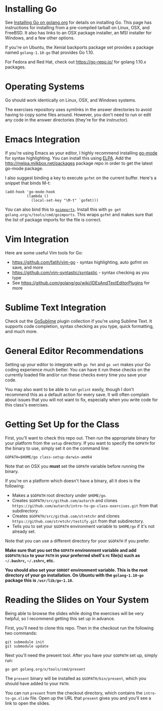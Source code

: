 # Installing Go

See [Installing Go on golang.org](http://golang.org/doc/install) for details
on installing Go. This page has instructions for installing from a
pre-compiled tarball on Linux, OSX, and FreeBSD. It also has links to an OSX
package installer, an MSI installer for Windows, and a few other options.

If you're on Ubuntu, the Xenial backports package set provides a package named
`golang-1.10-go` that provides Go 1.10.

For Fedora and Red Hat, check out https://go-repo.io/ for golang 1.10.x
packages.

# Operating Systems

Go should work identically on Linux, OSX, and Windows systems.

The exercises repository uses symlinks in the answer directories to avoid
having to copy some files around. However, you don't need to run or edit any
code in the answer directories (they're for the instructor).

# Emacs Integration

If you're using Emacs as your editor, I highly recommend installing
[go-mode](https://github.com/dominikh/go-mode.el) for syntax highlighting. You
can install this using [ELPA](http://www.emacswiki.org/emacs/ELPA). Add the
http://melpa.milkbox.net/packages package repo in order to get the latest
go-mode package.

I also suggest binding a key to execute `gofmt` on the current buffer. Here's
a snippet that binds M-t:

    (add-hook 'go-mode-hook
              (lambda ()
                (local-set-key "\M-t" `gofmt)))

You can also bind this to
[`goimports`](https://godoc.org/golang.org/x/tools/cmd/goimports). Install
this with `go get golang.org/x/tools/cmd/goimports`. This wraps `gofmt` and
makes sure that the list of package imports for the file is correct.

# Vim Integration

Here are some useful Vim tools for Go:

* https://github.com/fatih/vim-go - syntax highlighting, auto gofmt on save, and more
* https://github.com/vim-syntastic/syntastic - syntax checking as you type
* See https://github.com/golang/go/wiki/IDEsAndTextEditorPlugins for more

# Sublime Text Integration

Check out the [GoSublime](https://github.com/DisposaBoy/GoSublime) plugin
collection if you're using Sublime Text. It supports code completion, syntax
checking as you type, quick formatting, and much more.

# General Editor Recommendations

Setting up your editor to integrate with `go fmt` and `go vet` makes your Go
coding experience much better. You can have it run these checks on the
currently loaded file and/or run these checks every time you save your code.

You may also want to be able to run `golint` easily, though I don't recommend
this as a default action for every save. It will often complain about issues
that you will not want to fix, especially when you write code for this class's
exercises.

# Getting Set Up for the Class

First, you'll want to check this repo out. Then run the appropriate binary for
your platform from the `setup` directory. If you want to specify the `GOPATH`
for the binary to use, simply set it on the command line:

    GOPATH=$HOME/go class-setup-darwin-amd64

Note that on OSX you **must** set the `GOPATH` variable before running the
binary.

If you're on a platform which doesn't have a binary, all it does is the
following:

* Makes a `$GOPATH` root directory under `$HOME/go`.
* Creates `$GOPATH/src/github.com/autarch` and clones
  `https://github.com/autarch/intro-to-go-class-exercises.git` from that
  subdirectory.
* Creates `$GOPATH/src/github.com/stretchr` and clones
  `https://github.com/stretchr/testify.git` from that subdirectory.
* Tells you to set your `$GOPATH` environment variable to `$HOME/go` if it's
  not already set.

Note that you can use a different directory for your `$GOPATH` if you prefer.

**Make sure that you set the `GOPATH` environment variable and add
`$GOPATH/bin` to your `PATH` in your preferred shell's rc file(s) such as
`~/.bashrc`, `~/.zshrc`, etc.**

**You should also set your `GOROOT` environment variable. This is the root
directory of your go installation. On Ubuntu with the `golang-1.10-go` package
this is `/usr/lib/go-1.10`.**

# Reading the Slides on Your System

Being able to browse the slides while doing the exercises will be very
helpful, so I recommend getting this set up in advance.

First, you'll need to clone this repo. Then in the checkout run the following
two commands:

    git submodule init
    git submodule update

Next you'll need the present tool. After you have your `$GOPATH` set up,
simply run:

    go get golang.org/x/tools/cmd/present

The `present` binary will be installed as `$GOPATH/bin/present`, which you
should have added to your `PATH`.

You can run `present` from the checkout directory, which contains the
`intro-to-go.slide` file. Open up the URL that `present` gives you and you'll
see a link to open the slides.
